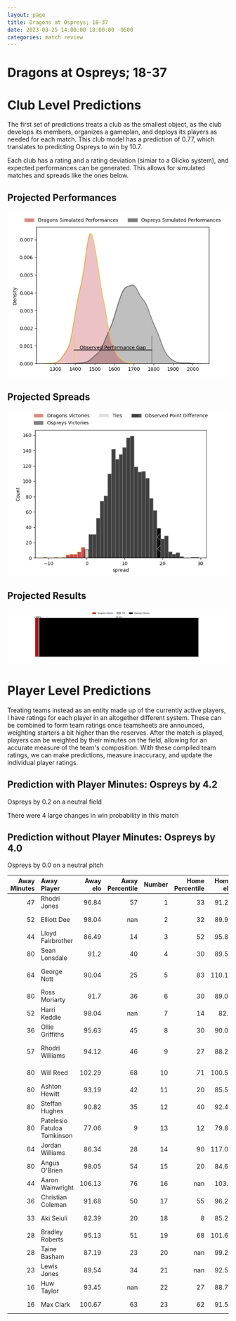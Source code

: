 ```yaml
---  
layout: page  
title: Dragons at Ospreys; 18-37  
date: 2023-03-25 14:00:00 18:00:00 -0500  
categories: match review  
---
```

# Dragons at Ospreys; 18-37

# Club Level Predictions


The first set of predictions treats a club as the smallest object, as the club develops its members, organizes a gameplan, and deploys its players as needed for each match. This club model has a prediction of 0.77, which translates to predicting Ospreys to win by 10.7.

Each club has a rating and a rating deviation (simiar to a Glicko system), and expected performances can be generated. This allows for simulated matches and spreads like the ones below.
## Projected Performances


![Projected Performances](plots/performances_2023-03-25-Ospreys-Dragons.png)
## Projected Spreads


![Projected Spreads](plots/spreads_2023-03-25-Ospreys-Dragons.png)
## Projected Results


![Projected Results](plots/resultbar_2023-03-25-Ospreys-Dragons.png)
# Player Level Predictions


Treating teams instead as an entity made up of the currently active players, I have ratings for each player in an altogether different system. These can be combined to form team ratings once teamsheets are announced, weighting starters a bit higher than the reserves. After the match is played, players can be weighted by their minutes on the field, allowing for an accurate measure of the team's composition. With these compiled team ratings, we can make predictions, measure inaccuracy, and update the individual player ratings.
## Prediction with Player Minutes: Ospreys by 4.2


Ospreys by 0.2 on a neutral field

There were 4 large changes in win probability in this match
## Prediction without Player Minutes: Ospreys by 4.0


Ospreys by 0.0 on a neutral pitch



|   Away Minutes | Away Player                 |   Away elo |   Away Percentile |   Number |   Home Percentile |   Home elo | Home Player            |   Home Minutes |
|---------------:|:----------------------------|-----------:|------------------:|---------:|------------------:|-----------:|:-----------------------|---------------:|
|             47 | Rhodri Jones                |      96.84 |                57 |        1 |                33 |      91.22 | Nicky Smith            |             54 |
|             52 | Elliott Dee                 |      98.04 |               nan |        2 |                32 |      89.94 | Sam Parry              |             51 |
|             44 | Lloyd Fairbrother           |      86.49 |                14 |        3 |                52 |      95.83 | Tom Botha              |             58 |
|             80 | Sean Lonsdale               |      91.2  |                40 |        4 |                30 |      89.55 | Huw Sutton             |             80 |
|             64 | George Nott                 |      90.04 |                25 |        5 |                83 |     110.15 | Alun Wyn Jones         |             70 |
|             80 | Ross Moriarty               |      91.7  |                36 |        6 |                30 |      89.06 | Daniel Lydiate         |             80 |
|             52 | Harri Keddie                |      98.04 |               nan |        7 |                14 |      82.9  | Ethan Roots            |             80 |
|             36 | Ollie Griffiths             |      95.63 |                45 |        8 |                30 |      90.02 | Morgan Morris          |             71 |
|             57 | Rhodri Williams             |      94.12 |                46 |        9 |                27 |      88.27 | Reuben Morgan-Williams |             80 |
|             80 | Will Reed                   |     102.29 |                68 |       10 |                71 |     100.59 | Jack Walsh             |             43 |
|             80 | Ashton Hewitt               |      93.19 |                42 |       11 |                20 |      85.59 | Luke Morgan            |             80 |
|             80 | Steffan Hughes              |      90.82 |                35 |       12 |                40 |      92.47 | Kieran Williams        |             58 |
|             80 | Patelesio Fatuloa Tomkinson |      77.06 |                 9 |       13 |                12 |      79.87 | Owen Watkin            |             80 |
|             64 | Jordan Williams             |      86.34 |                28 |       14 |                90 |     117.05 | George North           |             80 |
|             80 | Angus O'Brien               |      98.05 |                54 |       15 |                20 |      84.63 | Iestyn Hopkins         |             58 |
|             44 | Aaron Wainwright            |     106.13 |                76 |       16 |               nan |     103.1  | Luke Scully            |             37 |
|             36 | Christian Coleman           |      91.68 |                50 |       17 |                55 |      96.29 | Dewi Lake              |             29 |
|             33 | Aki Seiuli                  |      82.39 |                20 |       18 |                 8 |      85.27 | Gareth Thomas          |             26 |
|             28 | Bradley Roberts             |      95.13 |                51 |       19 |                68 |     101.62 | Michael Collins        |             22 |
|             28 | Taine Basham                |      87.19 |                23 |       20 |               nan |      99.24 | Ben Warren             |             22 |
|             23 | Lewis Jones                 |      89.54 |                34 |       21 |               nan |      92.54 | Matthew Aubrey         |             22 |
|             16 | Huw Taylor                  |      93.45 |               nan |       22 |                27 |      88.79 | Rhys Davies            |             10 |
|             16 | Max Clark                   |     100.67 |                63 |       23 |                62 |      91.53 | Harri Deaves           |              9 |

